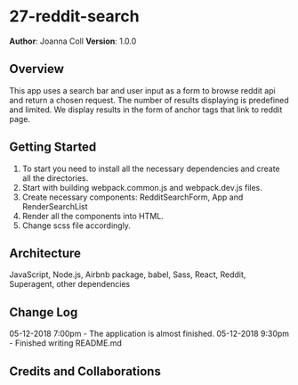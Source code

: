 # 27-reddit-search
**Author**: Joanna Coll
**Version**: 1.0.0 

## Overview

This app uses a search bar and user input as a form to browse reddit api and return a chosen request.  The number of results displaying is predefined and limited. We display results in the form of anchor tags that link to reddit page.

## Getting Started

1. To start you need to install all the necessary dependencies and create all the directories.
2. Start with building webpack.common.js and webpack.dev.js files.
3. Create  necessary components: 
RedditSearchForm, App and RenderSearchList
4. Render all the components into HTML.
5. Change scss file accordingly.



## Architecture
JavaScript, Node.js, Airbnb package, babel, Sass, React, Reddit, Superagent, other dependencies

## Change Log

05-12-2018 7:00pm - The application is almost finished.
05-12-2018 9:30pm - Finished writing README.md


## Credits and Collaborations
